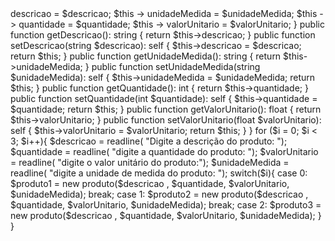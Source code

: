 <?php

class produto{
    private string $descricao;
    private string $unidadeMedida;
    private int $quantidade;
    private float $valorUnitario;

    public function __construct(string $descricao, string $unidadeMedida, int $quantidade, float $valorUnitario){
        $this -> descricao = $descricao;
        $this -> unidadeMedida = $unidadeMedida;
        $this -> quantidade = $quantidade;
        $this -> valorUnitario = $valorUnitario;
    }
    

   
    public function getDescricao(): string
    {
        return $this->descricao;
    }

  
    public function setDescricao(string $descricao): self
    {
        $this->descricao = $descricao;

        return $this;
    }

   
    public function getUnidadeMedida(): string
    {
        return $this->unidadeMedida;
    }

   
    public function setUnidadeMedida(string $unidadeMedida): self
    {
        $this->unidadeMedida = $unidadeMedida;

        return $this;
    }

    
    public function getQuantidade(): int
    {
        return $this->quantidade;
    }

   
    public function setQuantidade(int $quantidade): self
    {
        $this->quantidade = $quantidade;

        return $this;
    }

    
    public function getValorUnitario(): float
    {
        return $this->valorUnitario;
    }

   
    public function setValorUnitario(float $valorUnitario): self
    {
        $this->valorUnitario = $valorUnitario;

        return $this;
    }
}


for ($i = 0; $i < 3; $i++){
    $descricao = readline( "Digite a descrição do produto: ");
    $quantidade = readline( "digite a quantidade do produto: ");
    $valorUnitario = readline( "digite o valor unitário do produto:");
    $unidadeMedida = readline( "digite a unidade de medida do produto: ");
    switch($i){
        case 0:
            $produto1 = new produto($descricao , $quantidade, $valorUnitario, $unidadeMedida);
            break;
            case 1:
                $produto2 = new produto($descricao , $quantidade, $valorUnitario, $unidadeMedida);
                break;
                case 2:
                    $produto3 = new produto($descricao , $quantidade, $valorUnitario, $unidadeMedida);
    }
    
}
 

